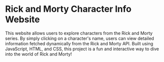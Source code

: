 # Rick and Morty Character Info Website

This website allows users to explore characters from the Rick and Morty series. By simply clicking on a character's name, users can view detailed information fetched dynamically from the Rick and Morty API. Built using JavaScript, HTML, and CSS, this project is a fun and interactive way to dive into the world of Rick and Morty!
